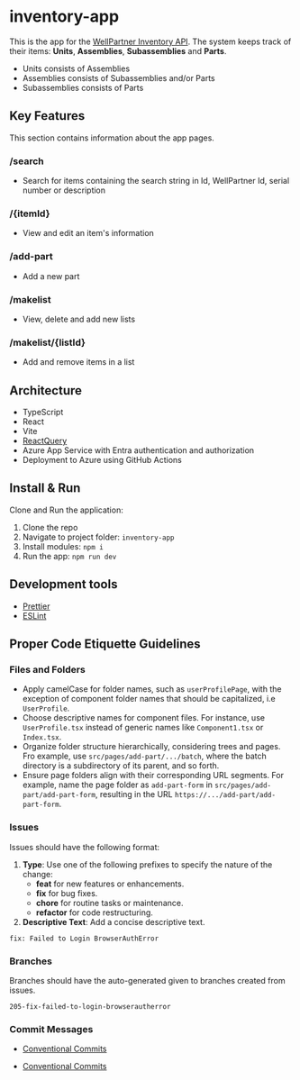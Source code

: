 # inventory-app

This is the app for the [WellPartner Inventory API](https://github.com/OptiCorp/inventory-api).
The system keeps track of their items: **Units**, **Assemblies**, **Subassemblies** and **Parts**.

-   Units consists of Assemblies
-   Assemblies consists of Subassemblies and/or Parts
-   Subassemblies consists of Parts

## Key Features

This section contains information about the app pages.

### /search

-   Search for items containing the search string in Id, WellPartner Id, serial number or description

### /{itemId}

-   View and edit an item's information

### /add-part

-   Add a new part

### /makelist

-   View, delete and add new lists

### /makelist/{listId}

-   Add and remove items in a list

## Architecture

-   TypeScript
-   React
-   Vite
-   [ReactQuery](https://tanstack.com/query/v3/)
-   Azure App Service with Entra authentication and authorization
-   Deployment to Azure using GitHub Actions

## Install & Run

Clone and Run the application:

1. Clone the repo
2. Navigate to project folder: `inventory-app`
3. Install modules: `npm i`
4. Run the app: `npm run dev`

## Development tools

-   [Prettier](https://prettier.io/)
-   [ESLint](https://eslint.org/)

## Proper Code Etiquette Guidelines

### Files and Folders

-   Apply camelCase for folder names, such as `userProfilePage`, with the exception of component folder names that should be capitalized, i.e `UserProfile`.
-   Choose descriptive names for component files. For instance, use `UserProfile.tsx` instead of generic names like `Component1.tsx` or `Index.tsx`.
-   Organize folder structure hierarchically, considering trees and pages. Fro example, use `src/pages/add-part/.../batch`, where the batch directory is a subdirectory of its parent, and so forth.
-   Ensure page folders align with their corresponding URL segments. For example, name the page folder as `add-part-form` in `src/pages/add-part/add-part-form`, resulting in the URL `https://.../add-part/add-part-form`.

### Issues

Issues should have the following format:

1. **Type**: Use one of the following prefixes to specify the nature of the change:
    - **feat** for new features or enhancements.
    - **fix** for bug fixes.
    - **chore** for routine tasks or maintenance.
    - **refactor** for code restructuring.
2. **Descriptive Text**: Add a concise descriptive text.

```
fix: Failed to Login BrowserAuthError
```

### Branches

Branches should have the auto-generated given to branches created from issues.

```
205-fix-failed-to-login-browserautherror
```

### Commit Messages

-   [Conventional Commits](https://www.conventionalcommits.org/en/v1.0.0/)

-   [Conventional Commits](https://www.conventionalcommits.org/en/v1.0.0/)
